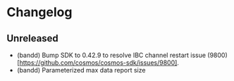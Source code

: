 # Changelog

## Unreleased

- (bandd) Bump SDK to 0.42.9 to resolve IBC channel restart issue (9800)[https://github.com/cosmos/cosmos-sdk/issues/9800].
- (bandd) Parameterized max data report size
